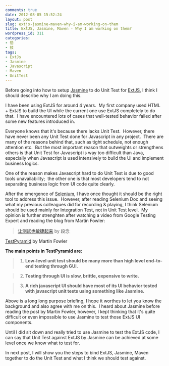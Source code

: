 ```yaml
---
comments: true
date: 2012-08-05 15:52:24
layout: post
slug: extjs-jasmine-maven-why-i-am-working-on-them
title: ExtJS, Jasmine, Maven - Why I am working on them?
wordpress_id: 311
categories:
- 悟
- 技
tags:
- ExtJs
- Jasmine
- Javascript
- Maven
- UnitTest
---
```


Before going into how to setup [Jasmine](http://pivotal.github.com/jasmine/) to do Unit Test for [ExtJS](www.sencha.com/products/extjs), I think I should describe why I am doing this.

I have been using ExtJS for around 4 years.  My first company used HTML + ExtJS to build the UI while the current one use ExtJS completely to do that.  I have encountered lots of cases that well-tested behavior failed after some new features introduced in.

Everyone knows that it's because there lacks Unit Test.  However, there have never been any Unit Test done for Javascript in any project.  There are many of the reasons behind that, such as tight schedule, not enough attention etc.  But the most important reason that outweights or strengthens others is that Unit Test for Javascript is way too difficult than Java, especially when Javascript is used intensively to build the UI and implement business logics.

One of the reason makes Javascript hard to do Unit Test is due to good tools unavailability;  the other one is that most developers tend to not separating business logic from UI code quite clearly.

After the emergence of [Selenium](http://seleniumhq.org/), I have once thought it should be the right tool to address this issue.  However, after reading Selenium Doc and seeing what my previous colleagues did for recording & playing, I think Selenium should be used mainly for Integration Test, not in Unit Test level.  My opinion is further strenghten after watching a video from Google Testing Expert and reading the blog from Martin Fowler:


> [让测试也敏捷起来](http://www.infoq.com/cn/presentations/duannian-agile-test) by 段念

[TestPyramid](http://martinfowler.com/bliki/TestPyramid.html) by Martin Fowler

**The main points in TestPyramid are:**

> 
> 
	
>   1. **Low-level unit test should be many more than high level end-to-end testing through GUI.**
> 
	
>   2. **Testing through UI is slow, brittle, expensive to write.**
> 
	
>   3. **A rich javascript UI should have most of its UI behavior tested with javascript unit tests using something like Jasmine.**
> 




Above is a long long purpose briefing, I hope it worthes to let you know the background and also agree with me on this.  I heard about Jasmine before reading the post by Martin Fowler, however, I kept thinking that it's quite difficult or even impossible to use Jasmine to test those ExtJS UI components.

Until I did sit down and really tried to use Jasmine to test the ExtJS code, I can say that Unit Test against ExtJS by Jasmine can be achieved at some level once we know what to test for.

In next post, I will show you the steps to bind ExtJS, Jasmine, Maven together to do the Unit Test and what I think we should test against.
